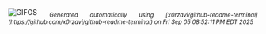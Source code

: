 <div align="justify">
<picture>
    <source media="(prefers-color-scheme: dark)" srcset="https://i.ibb.co/HD7ywXyq/output-gif.gif">
    <source media="(prefers-color-scheme: light)" srcset="https://i.ibb.co/HD7ywXyq/output-gif.gif">
    <img alt="GIFOS" src="https://i.ibb.co/HD7ywXyq/output-gif.gif">
</picture>
<sub><i>Generated automatically using [x0rzavi/github-readme-terminal](https://github.com/x0rzavi/github-readme-terminal) on Fri Sep 05 08:52:11 PM EDT 2025</i></sub>
</div>

<!--  -->